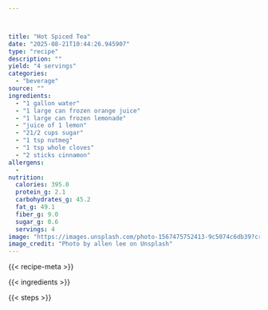 ```yaml
---



title: "Hot Spiced Tea"
date: "2025-08-21T10:44:26.945907"
type: "recipe"
description: ""
yield: "4 servings"
categories:
  - "beverage"
source: ""
ingredients:
  - "1 gallon water"
  - "1 large can frozen orange juice"
  - "1 large can frozen lemonade"
  - "juice of 1 lemon"
  - "21/2 cups sugar"
  - "1 tsp nutmeg"
  - "1 tsp whole cloves"
  - "2 sticks cinnamon"
allergens:
  - 
nutrition:
  calories: 395.0
  protein_g: 2.1
  carbohydrates_g: 45.2
  fat_g: 49.1
  fiber_g: 9.0
  sugar_g: 0.6
  servings: 4
image: "https://images.unsplash.com/photo-1567475752413-9c5074c6db39?crop=entropy&cs=tinysrgb&fit=max&fm=jpg&ixid=M3w3OTQ5MzV8MHwxfHNlYXJjaHwxfHxob3QlMjBzcGljZWQlMjB0ZWElMjBmb29kJTIwYmV2ZXJhZ2V8ZW58MXwwfHx8MTc1NTgwNDYwN3ww&ixlib=rb-4.1.0&q=80&w=1080"
image_credit: "Photo by allen lee on Unsplash"
---
```


{{< recipe-meta >}}

{{< ingredients >}}

{{< steps >}}
